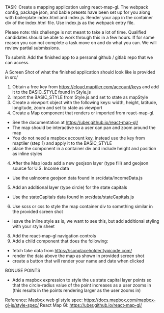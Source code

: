 TASK:  Create a mapping application using react-map-gl.  The webpack config, package json, and bable presets have been set up for you along with boilerplate index.html and index.js.  Render your app in the container div of the index.html file.  Use index.js as the webpack entry file.

Please note:  this challenge is not meant to take a lot of time.  Qualified candidates should be able to work through this in a few hours.  If for some reason you can not complete a task move on and do what you can.  We will review partial submissions.

To submit: Add the finished app to a personal github / gitlab repo that we can access.

A Screen Shot of what the finished application should look like is provided in src/

1. Obtain a free key from https://cloud.maptiler.com/account/keys and add it to the BASIC_STYLE found in Style.js
  2. Import the BASIC_STYLE from Style.js and set to state as mapStyle
  2. Create a viewport object with the following keys: width, height, latitude, longitude, zoom and set to state as viewport
3. Create a Map component that renders <MapGL /> or <ReactMapGl /> imported from react-map-gl.  
  * See the documentation at https://uber.github.io/react-map-gl/ 
  * The map should be interactive so a user can pan and zoom around the map 
  * You do not need a mapbox account key, instead use the key from maptiler (step 1) and apply it to the BASIC_STYLE
  * place the <MapGl /> component in a container div and include height and position as inline styles
4.  After the Map loads add a new geojson layer (type fill) and geojson source for U.S. Income data
  * Use the usIncome geojson data found in src/data/incomeData.js
5.  Add an additional layer (type circle) for the state capitals
  * Use the stateCapitals data found in src/data/stateCapitals.js
6. Use scss or css to style the map container div to something similar in the provided screen shot
  * leave the inline style as is, we want to see this, but add additional styling with your style sheet
8. Add the react-map-gl navigation controls
9. Add a child component that does the following:
  * fetch fake data from https://jsonplaceholder.typicode.com/
  * render the data above the map as shown in provided screen shot
  * create a button that will render your name and date when clicked

BONUSE POINTS

* Add a mapbox expression to style the us state capital layer points so that the circle-radius value of the point increases as a user zooms in (this results in the points rendering larger as the user zooms in)

Reference:
Mapbox web gl style spec: https://docs.mapbox.com/mapbox-gl-js/style-spec/
React Map Gl: https://uber.github.io/react-map-gl/
